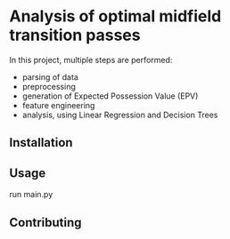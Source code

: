 # Analysis of optimal midfield transition passes

In this project, multiple steps are performed:
- parsing of data
- preprocessing
- generation of Expected Possession Value (EPV)
- feature engineering
- analysis, using Linear Regression and Decision Trees

## Installation



## Usage

run main.py

## Contributing


